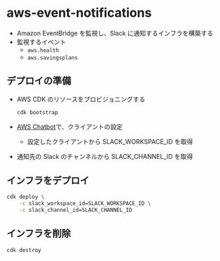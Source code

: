 # aws-event-notifications

-   Amazon EventBridge を監視し、Slack に通知するインフラを構築する
-   監視するイベント
    -   `aws.health`
    -   `aws.savingsplans`

## デプロイの準備

-   AWS CDK のリソースをプロビジョニングする

    ```sh
    cdk bootstrap
    ```

-   [AWS Chatbot](https://us-east-2.console.aws.amazon.com/chatbot/home?region=us-east-2#/home)で、クライアントの設定
    -   設定したクライアントから SLACK_WORKSPACE_ID を取得
-   通知先の Slack のチャンネルから SLACK_CHANNEL_ID を取得

## インフラをデプロイ

```sh
cdk deploy \
    -c slack_workspace_id=SLACK_WORKSPACE_ID \
    -c slack_channel_id=SLACK_CHANNEL_ID
```

## インフラを削除

```sh
cdk destroy
```
